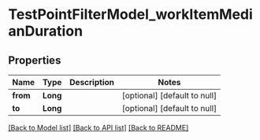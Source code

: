 # TestPointFilterModel_workItemMedianDuration
## Properties

| Name | Type | Description | Notes |
|------------ | ------------- | ------------- | -------------|
| **from** | **Long** |  | [optional] [default to null] |
| **to** | **Long** |  | [optional] [default to null] |

[[Back to Model list]](../README.md#documentation-for-models) [[Back to API list]](../README.md#documentation-for-api-endpoints) [[Back to README]](../README.md)

